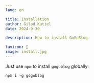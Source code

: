 ```yaml
---
lang: en 

title: Installation
author: Gilad Kutiel
date: 2024-9-30

description: How to install GoGoBlog

favicon: 🔨
image: install.jpg
---
```


Just use `npm` to install `gogoblog` globally:
 
```
npm i -g gogoblog
```